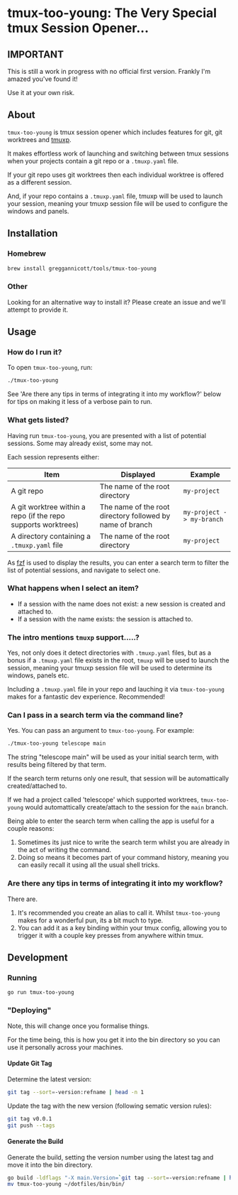 # tmux-too-young: The Very Special tmux Session Opener...

## IMPORTANT

This is still a work in progress with no official first version. Frankly I'm amazed you've found it!

Use it at your own risk.

## About

`tmux-too-young` is tmux session opener which includes features for git, git worktrees and [tmuxp](https://github.com/tmux-python/tmuxp).

It makes effortless work of launching and switching between tmux sessions when your projects contain a git repo or a `.tmuxp.yaml` file.

If your git repo uses git worktrees then each individual worktree is offered as a different session.

And, if your repo contains a `.tmuxp.yaml` file, tmuxp will be used to launch your session, meaning your tmuxp session file will be used to configure the windows and panels.

## Installation

### Homebrew

```bash
brew install greggannicott/tools/tmux-too-young
```

### Other

Looking for an alternative way to install it? Please create an issue and we'll attempt to provide it.

## Usage

### How do I run it?

To open `tmux-too-young`, run:

```bash
./tmux-too-young
```

See 'Are there any tips in terms of integrating it into my workflow?' below for tips on making it less of a verbose pain to run.

### What gets listed?

Having run `tmux-too-young`, you are presented with a list of potential sessions. Some may already exist, some may not.

Each session represents either:

| Item | Displayed | Example |
|-------------|-----------|---------|
| A git repo  | The name of the root directory | `my-project` |
| A git worktree within a repo (if the repo supports worktrees) | The name of the root directory followed by name of branch | `my-project -> my-branch` |
| A directory containing a `.tmuxp.yaml` file | The name of the root directory | `my-project` |

As [fzf](https://github.com/junegunn/fzf) is used to display the results, you can enter a search term to filter the list of potential sessions, and navigate to select one.

### What happens when I select an item?

* If a session with the name does not exist: a new session is created and attached to.
* If a session with the name exists: the session is attached to.

### The intro mentions `tmuxp` support.....?

Yes, not only does it detect directories with `.tmuxp.yaml` files, but as a bonus if a `.tmuxp.yaml` file exists in the root, `tmuxp` will be used to launch the session, meaning your tmuxp session file will be used to determine its windows, panels etc.

Including a `.tmuxp.yaml` file in your repo and lauching it via `tmux-too-young` makes for a fantastic dev experience. Recommended!

### Can I pass in a search term via the command line?

Yes. You can pass an argument to `tmux-too-young`. For example:

```bash
./tmux-too-young telescope main
```

The string "telescope main" will be used as your initial search term, with results being filtered by that term.

If the search term returns only one result, that session will be automattically created/attached to.

If we had a project called 'telescope' which supported worktrees, `tmux-too-young` would automattically create/attach to the session for the `main` branch.

Being able to enter the search term when calling the app is useful for a couple reasons:

1. Sometimes its just nice to write the search term whilst you are already in the act of writing the command.
1. Doing so means it becomes part of your command history, meaning you can easily recall it using all the usual shell tricks.

### Are there any tips in terms of integrating it into my workflow?

There are.

1. It's recommended you create an alias to call it. Whilst `tmux-too-young` makes for a wonderful pun, its a bit much to type.
1. You can add it as a key binding within your tmux config, allowing you to trigger it with a couple key presses from anywhere within tmux.

## Development

### Running

```
go run tmux-too-young
```

### "Deploying"

Note, this will change once you formalise things.

For the time being, this is how you get it into the bin directory so you can use it personally across your machines.

#### Update Git Tag

Determine the latest version:

```bash
git tag --sort=-version:refname | head -n 1
```

Update the tag with the new version (following sematic version rules):

```bash
git tag v0.0.1
git push --tags
```

#### Generate the Build

Generate the build, setting the version number using the latest tag and move it into the bin directory.

```bash
go build -ldflags "-X main.Version=`git tag --sort=-version:refname | head -n 1`"
mv tmux-too-young ~/dotfiles/bin/bin/
```
